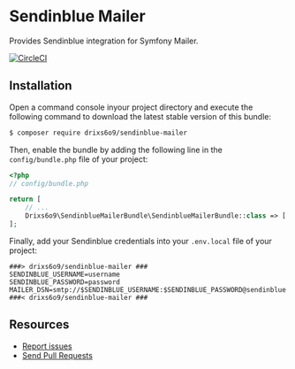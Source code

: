 Sendinblue Mailer
=================

Provides Sendinblue integration for Symfony Mailer.

[![CircleCI](https://circleci.com/gh/drixs6o9/sendinblue-mailer/tree/master.svg?style=svg)](https://circleci.com/gh/drixs6o9/sendinblue-mailer/tree/master)

Installation
------------

Open a command console inyour project directory and execute the
following command to download the latest stable version of this bundle:

```bash
$ composer require drixs6o9/sendinblue-mailer
```

Then, enable the bundle by adding the following line in the `config/bundle.php`
file of your project:

```php
<?php
// config/bundle.php

return [
    // ...
    Drixs6o9\SendinblueMailerBundle\SendinblueMailerBundle::class => ['all' => true],
];
```

Finally, add your Sendinblue credentials into your `.env.local` file of your project:
```env
###> drixs6o9/sendinblue-mailer ###
SENDINBLUE_USERNAME=username
SENDINBLUE_PASSWORD=password
MAILER_DSN=smtp://$SENDINBLUE_USERNAME:$SENDINBLUE_PASSWORD@sendinblue
###< drixs6o9/sendinblue-mailer ###
```

Resources
---------

  * [Report issues](https://github.com/drixs6o9/sendinblue-mailer/issues)
  * [Send Pull Requests](https://github.com/drixs6o9/sendinblue-mailer/pulls)
